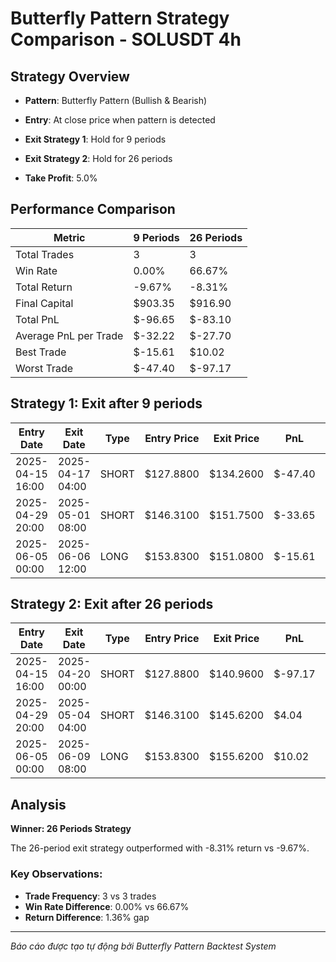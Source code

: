 # Butterfly Pattern Strategy Comparison - SOLUSDT 4h

## Strategy Overview
- **Pattern**: Butterfly Pattern (Bullish & Bearish)
- **Entry**: At close price when pattern is detected
- **Exit Strategy 1**: Hold for 9 periods
- **Exit Strategy 2**: Hold for 26 periods

- **Take Profit**: 5.0%

## Performance Comparison

| Metric | 9 Periods | 26 Periods |
|--------|-----------|------------|
| Total Trades | 3 | 3 |
| Win Rate | 0.00% | 66.67% |
| Total Return | -9.67% | -8.31% |
| Final Capital | $903.35 | $916.90 |
| Total PnL | $-96.65 | $-83.10 |
| Average PnL per Trade | $-32.22 | $-27.70 |
| Best Trade | $-15.61 | $10.02 |
| Worst Trade | $-47.40 | $-97.17 |

## Strategy 1: Exit after 9 periods

| Entry Date | Exit Date | Type | Entry Price | Exit Price | PnL | PnL % | Pattern Type | Exit Reason |
|------------|-----------|------|-------------|------------|-----|-------|-------------|-------------|
| 2025-04-15 16:00 | 2025-04-17 04:00 | SHORT | $127.8800 | $134.2600 | $-47.40 | -4.99% | Bearish Butterfly | Time |
| 2025-04-29 20:00 | 2025-05-01 08:00 | SHORT | $146.3100 | $151.7500 | $-33.65 | -3.72% | Bearish Butterfly | Time |
| 2025-06-05 00:00 | 2025-06-06 12:00 | LONG | $153.8300 | $151.0800 | $-15.61 | -1.79% | Bullish Butterfly | Time |

## Strategy 2: Exit after 26 periods

| Entry Date | Exit Date | Type | Entry Price | Exit Price | PnL | PnL % | Pattern Type | Exit Reason |
|------------|-----------|------|-------------|------------|-----|-------|-------------|-------------|
| 2025-04-15 16:00 | 2025-04-20 00:00 | SHORT | $127.8800 | $140.9600 | $-97.17 | -10.23% | Bearish Butterfly | Time |
| 2025-04-29 20:00 | 2025-05-04 04:00 | SHORT | $146.3100 | $145.6200 | $4.04 | 0.47% | Bearish Butterfly | Time |
| 2025-06-05 00:00 | 2025-06-09 08:00 | LONG | $153.8300 | $155.6200 | $10.02 | 1.16% | Bullish Butterfly | Time |

## Analysis

**Winner: 26 Periods Strategy**

The 26-period exit strategy outperformed with -8.31% return vs -9.67%.

### Key Observations:
- **Trade Frequency**: 3 vs 3 trades
- **Win Rate Difference**: 0.00% vs 66.67%
- **Return Difference**: 1.36% gap

---
*Báo cáo được tạo tự động bởi Butterfly Pattern Backtest System*
